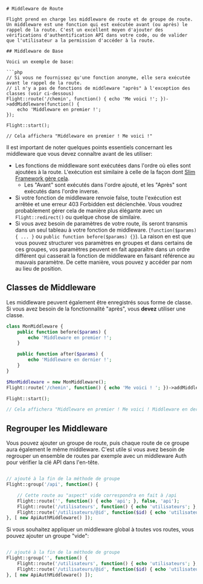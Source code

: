 ```fr
# Middleware de Route

Flight prend en charge les middleware de route et de groupe de route. Un middleware est une fonction qui est exécutée avant (ou après) le rappel de la route. C'est un excellent moyen d'ajouter des vérifications d'authentification API dans votre code, ou de valider que l'utilisateur a la permission d'accéder à la route.

## Middleware de Base

Voici un exemple de base:

```php
// Si vous ne fournissez qu'une fonction anonyme, elle sera exécutée avant le rappel de la route.
// il n'y a pas de fonctions de middleware "après" à l'exception des classes (voir ci-dessous)
Flight::route('/chemin', function() { echo 'Me voici !'; })->addMiddleware(function() {
	echo 'Middleware en premier !';
});

Flight::start();

// Cela affichera "Middleware en premier ! Me voici !"
```

Il est important de noter quelques points essentiels concernant les middleware que vous devez connaître avant de les utiliser:
- Les fonctions de middleware sont exécutées dans l'ordre où elles sont ajoutées à la route. L'exécution est similaire à celle de la façon dont [Slim Framework gère cela](https://www.slimframework.com/docs/v4/concepts/middleware.html#how-does-middleware-work).
   - Les "Avant" sont exécutés dans l'ordre ajouté, et les "Après" sont exécutés dans l'ordre inverse.
- Si votre fonction de middleware renvoie false, toute l'exécution est arrêtée et une erreur 403 Forbidden est déclenchée. Vous voudrez probablement gérer cela de manière plus élégante avec un `Flight::redirect()` ou quelque chose de similaire.
- Si vous avez besoin de paramètres de votre route, ils seront transmis dans un seul tableau à votre fonction de middleware. (`function($params) { ... }` ou `public function before($params) {}`). La raison en est que vous pouvez structurer vos paramètres en groupes et dans certains de ces groupes, vos paramètres peuvent en fait apparaître dans un ordre différent qui casserait la fonction de middleware en faisant référence au mauvais paramètre. De cette manière, vous pouvez y accéder par nom au lieu de position.

## Classes de Middleware

Les middleware peuvent également être enregistrés sous forme de classe. Si vous avez besoin de la fonctionnalité "après", vous **devez** utiliser une classe.

```php
class MonMiddleware {
	public function before($params) {
		echo 'Middleware en premier !';
	}

	public function after($params) {
		echo 'Middleware en dernier !';
	}
}

$MonMiddleware = new MonMiddleware();
Flight::route('/chemin', function() { echo 'Me voici ! '; })->addMiddleware($MonMiddleware); // aussi ->addMiddleware([ $MonMiddleware, $MonMiddleware2 ]);

Flight::start();

// Cela affichera "Middleware en premier ! Me voici ! Middleware en dernier !"
```

## Regrouper les Middleware

Vous pouvez ajouter un groupe de route, puis chaque route de ce groupe aura également le même middleware. C'est utile si vous avez besoin de regrouper un ensemble de routes par exemple avec un middleware Auth pour vérifier la clé API dans l'en-tête.

```php

// ajouté à la fin de la méthode de groupe
Flight::group('/api', function() {

	// Cette route au "aspect" vide correspondra en fait à /api
	Flight::route('', function() { echo 'api'; }, false, 'api');
    Flight::route('/utilisateurs', function() { echo 'utilisateurs'; }, false, 'utilisateurs');
	Flight::route('/utilisateurs/@id', function($id) { echo 'utilisateur :'.$id; }, false, 'affichage_utilisateur');
}, [ new ApiAuthMiddleware() ]);
```

Si vous souhaitez appliquer un middleware global à toutes vos routes, vous pouvez ajouter un groupe "vide":

```php

// ajouté à la fin de la méthode de groupe
Flight::group('', function() {
	Flight::route('/utilisateurs', function() { echo 'utilisateurs'; }, false, 'utilisateurs');
	Flight::route('/utilisateurs/@id', function($id) { echo 'utilisateur :'.$id; }, false, 'affichage_utilisateur');
}, [ new ApiAuthMiddleware() ]);
```
